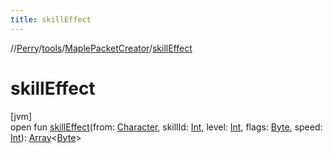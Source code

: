```yaml
---
title: skillEffect
---
```

//[Perry](../../../index.html)/[tools](../index.html)/[MaplePacketCreator](index.html)/[skillEffect](skill-effect.html)



# skillEffect



[jvm]\
open fun [skillEffect](skill-effect.html)(from: [Character](../../client/-character/index.html), skillId: [Int](https://kotlinlang.org/api/latest/jvm/stdlib/kotlin/-int/index.html), level: [Int](https://kotlinlang.org/api/latest/jvm/stdlib/kotlin/-int/index.html), flags: [Byte](https://kotlinlang.org/api/latest/jvm/stdlib/kotlin/-byte/index.html), speed: [Int](https://kotlinlang.org/api/latest/jvm/stdlib/kotlin/-int/index.html)): [Array](https://kotlinlang.org/api/latest/jvm/stdlib/kotlin/-array/index.html)&lt;[Byte](https://kotlinlang.org/api/latest/jvm/stdlib/kotlin/-byte/index.html)&gt;




